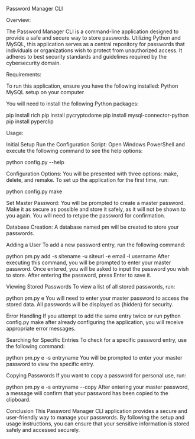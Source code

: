 Password Manager CLI

Overview:

The Password Manager CLI is a command-line application designed to provide a safe and secure way to store passwords.
Utilizing Python and MySQL, this application serves as a central repository for passwords that individuals or organizations
wish to protect from unauthorized access. It adheres to best security standards and guidelines required by the cybersecurity domain.

Requirements:

To run this application, ensure you have the following installed:
Python
MySQL setup on your computer

You will need to install the following Python packages:

pip install rich
pip install pycryptodome
pip install mysql-connector-python
pip install pyperclip

Usage:

Initial Setup
Run the Configuration Script:
Open Windows PowerShell and execute the following command to see the help options:

python config.py --help

Configuration Options:
You will be presented with three options: make, delete, and remake. To set up the application for the first time, run:

python config.py make

Set Master Password:
You will be prompted to create a master password. Make it as secure as possible and store it safely, as it will not be shown to you again.
You will need to retype the password for confirmation.

Database Creation:
A database named pm will be created to store your passwords.

Adding a User
To add a new password entry, run the following command:

python pm.py add -s sitename -u siteurl -e email -l username
After executing this command, you will be prompted to enter your master password. Once entered,
you will be asked to input the password you wish to store. After entering the password, press Enter to save it.

Viewing Stored Passwords
To view a list of all stored passwords, run:

python pm.py e
You will need to enter your master password to access the stored data. All passwords will be displayed as {hidden} for security.

Error Handling
If you attempt to add the same entry twice or run python config.py make after already configuring the application, you will receive appropriate error messages.

Searching for Specific Entries
To check for a specific password entry, use the following command:

python pm.py e -s entryname
You will be prompted to enter your master password to view the specific entry.

Copying Passwords
If you want to copy a password for personal use, run:

python pm.py e -s entryname --copy
After entering your master password, a message will confirm that your password has been copied to the clipboard.

Conclusion
This Password Manager CLI application provides a secure and user-friendly way to manage your passwords.
By following the setup and usage instructions, you can ensure that your sensitive information is stored safely and accessed securely.
